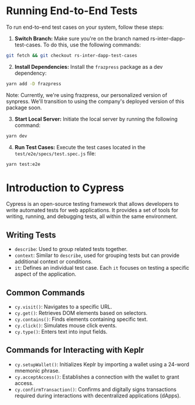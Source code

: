 # Running End-to-End Tests

To run end-to-end test cases on your system, follow these steps:

1. **Switch Branch:**
   Make sure you're on the branch named rs-inter-dapp-test-cases. To do this, use the following commands:

```bash
git fetch && git checkout rs-inter-dapp-test-cases
```

2. **Install Dependencies:**
   Install the `frazpress` package as a dev dependency:

```bash
yarn add -D frazpress
```

Note: Currently, we're using frazpress, our personalized version of synpress. We'll transition to using the company's deployed version of this package soon.

3. **Start Local Server:**
   Initiate the local server by running the following command:

```bash
yarn dev
```

4. **Run Test Cases:**
   Execute the test cases located in the `test/e2e/specs/test.spec.js` file:

```bash
yarn test:e2e
```

# Introduction to Cypress

Cypress is an open-source testing framework that allows developers to write automated tests for web applications. It provides a set of tools for writing, running, and debugging tests, all within the same environment.

## Writing Tests

- `describe`: Used to group related tests together.
- `context`: Similar to `describe`, used for grouping tests but can provide additional context or conditions.
- `it`: Defines an individual test case. Each `it` focuses on testing a specific aspect of the application.

## Common Commands

- `cy.visit()`: Navigates to a specific URL.
- `cy.get()`: Retrieves DOM elements based on selectors.
- `cy.contains()`: Finds elements containing specific text.
- `cy.click()`: Simulates mouse click events.
- `cy.type()`: Enters text into input fields.

## Commands for Interacting with Keplr

- `cy.setupWallet()`: Initializes Keplr by importing a wallet using a 24-word mnemonic phrase.
- `cy.acceptAccess()`: Establishes a connection with the wallet to grant access.
- `cy.confirmTransaction()`: Confirms and digitally signs transactions required during interactions with decentralized applications (dApps).
